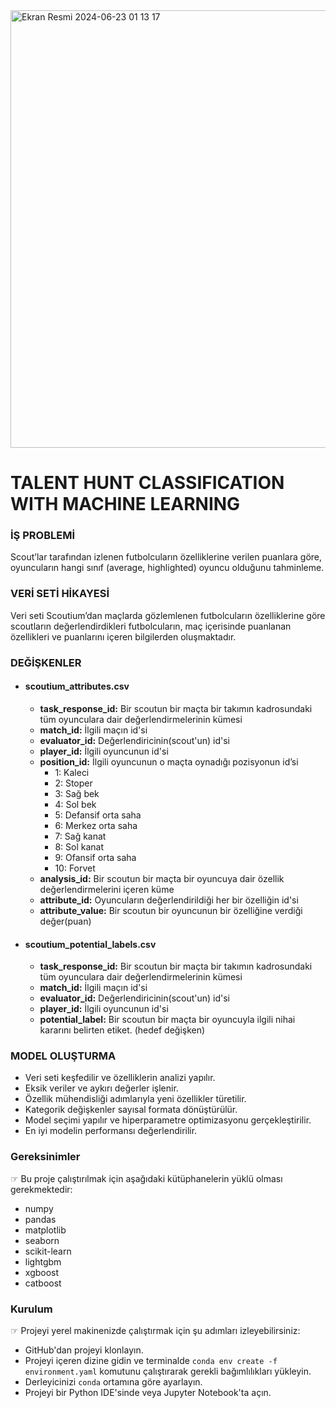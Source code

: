 <img width="700" alt="Ekran Resmi 2024-06-23 01 13 17" src="https://github.com/AhmetBozkurt1/Scoutium-Classification/assets/120393650/68c72eec-d8fe-48ec-ab70-2342cd17e36e">

# TALENT HUNT CLASSIFICATION WITH MACHINE LEARNING

### İŞ PROBLEMİ
Scout’lar tarafından izlenen futbolcuların özelliklerine verilen puanlara göre, oyuncuların hangi sınıf (average, highlighted) oyuncu olduğunu tahminleme.

### VERİ SETİ HİKAYESİ
Veri seti Scoutium’dan maçlarda gözlemlenen futbolcuların özelliklerine göre scoutların değerlendirdikleri futbolcuların, maç içerisinde puanlanan özellikleri ve puanlarını içeren bilgilerden oluşmaktadır.

### DEĞİŞKENLER
- #### scoutium_attributes.csv
    - **task_response_id:** Bir scoutun bir maçta bir takımın kadrosundaki tüm oyunculara dair değerlendirmelerinin kümesi
    - **match_id:** İlgili maçın id'si
    - **evaluator_id:** Değerlendiricinin(scout'un) id'si
    - **player_id:** İlgili oyuncunun id'si
    - **position_id:** İlgili oyuncunun o maçta oynadığı pozisyonun id’si
        - 1: Kaleci 
        - 2: Stoper 
        - 3: Sağ bek 
        - 4: Sol bek
        - 5: Defansif orta saha
        - 6: Merkez orta saha
        - 7: Sağ kanat
        - 8: Sol kanat
        - 9: Ofansif orta saha
        - 10: Forvet
    - **analysis_id:** Bir scoutun bir maçta bir oyuncuya dair özellik değerlendirmelerini içeren küme
    - **attribute_id:** Oyuncuların değerlendirildiği her bir özelliğin id'si
    - **attribute_value:** Bir scoutun bir oyuncunun bir özelliğine verdiği değer(puan)

- #### scoutium_potential_labels.csv
    - **task_response_id:** Bir scoutun bir maçta bir takımın kadrosundaki tüm oyunculara dair değerlendirmelerinin kümesi
    - **match_id:** İlgili maçın id'si
    - **evaluator_id:** Değerlendiricinin(scout'un) id'si
    - **player_id:** İlgili oyuncunun id'si
    - **potential_label:** Bir scoutun bir maçta bir oyuncuyla ilgili nihai kararını belirten etiket. (hedef değişken)
 
### MODEL OLUŞTURMA
- Veri seti keşfedilir ve özelliklerin analizi yapılır.
- Eksik veriler ve aykırı değerler işlenir.
- Özellik mühendisliği adımlarıyla yeni özellikler türetilir.
- Kategorik değişkenler sayısal formata dönüştürülür.
- Model seçimi yapılır ve hiperparametre optimizasyonu gerçekleştirilir.
- En iyi modelin performansı değerlendirilir.


### Gereksinimler
☞ Bu proje çalıştırılmak için aşağıdaki kütüphanelerin yüklü olması gerekmektedir:
- numpy
- pandas
- matplotlib
- seaborn
- scikit-learn
- lightgbm
- xgboost
- catboost

### Kurulum
☞ Projeyi yerel makinenizde çalıştırmak için şu adımları izleyebilirsiniz:
- GitHub'dan projeyi klonlayın.
- Projeyi içeren dizine gidin ve terminalde `conda env create -f environment.yaml` komutunu çalıştırarak gerekli bağımlılıkları yükleyin.
- Derleyicinizi `conda` ortamına göre ayarlayın.
- Projeyi bir Python IDE'sinde veya Jupyter Notebook'ta açın.
